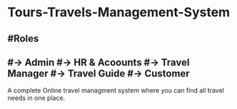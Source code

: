 # Tours-Travels-Management-System
#Roles
----------

#-> Admin 
#-> HR & Acoounts 
#-> Travel Manager 
#-> Travel Guide 
#-> Customer
----------

A complete Online travel managment system where you can find all travel needs in one place.
